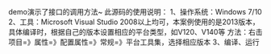 demo演示了接口的调用方法~
此源码的使用说明：
1、操作系统：Windows 7/10
2、工具：Microsoft Visual Studio 2008以上均可，本案例使用的是2013版本，具体编译时，根据自己的版本设置相应的平台类型，如V120、V140等
方法：右击项目=》属性=》配置属性=》常规=》平台工具集，选择相应版本
3、编译、运行